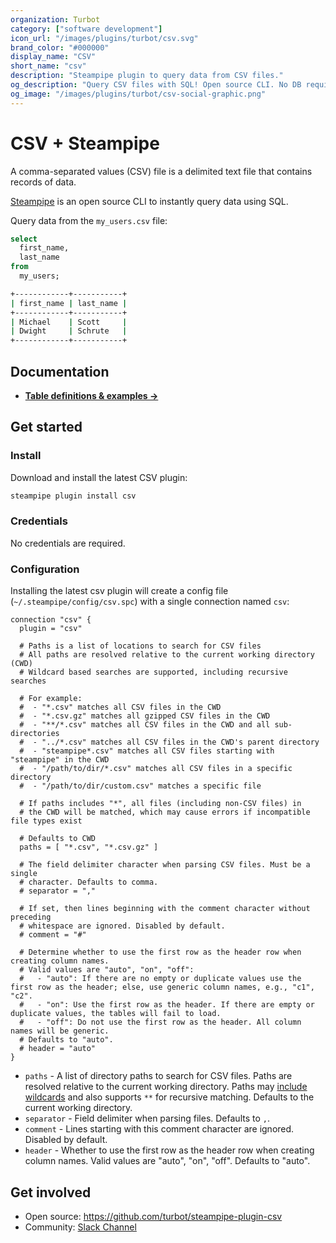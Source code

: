 ```yaml
---
organization: Turbot
category: ["software development"]
icon_url: "/images/plugins/turbot/csv.svg"
brand_color: "#000000"
display_name: "CSV"
short_name: "csv"
description: "Steampipe plugin to query data from CSV files."
og_description: "Query CSV files with SQL! Open source CLI. No DB required."
og_image: "/images/plugins/turbot/csv-social-graphic.png"
---
```


# CSV + Steampipe

A comma-separated values (CSV) file is a delimited text file that contains records of data.

[Steampipe](https://steampipe.io) is an open source CLI to instantly query data using SQL.

Query data from the `my_users.csv` file:

```sql
select
  first_name,
  last_name
from
  my_users;
```

```sh
+------------+-----------+
| first_name | last_name |
+------------+-----------+
| Michael    | Scott     |
| Dwight     | Schrute   |
+------------+-----------+
```

## Documentation

- **[Table definitions & examples →](/plugins/turbot/csv/tables)**

## Get started

### Install

Download and install the latest CSV plugin:

```bash
steampipe plugin install csv
```

### Credentials

No credentials are required.

### Configuration

Installing the latest csv plugin will create a config file (`~/.steampipe/config/csv.spc`) with a single connection named `csv`:

```hcl
connection "csv" {
  plugin = "csv"

  # Paths is a list of locations to search for CSV files
  # All paths are resolved relative to the current working directory (CWD)
  # Wildcard based searches are supported, including recursive searches

  # For example:
  #  - "*.csv" matches all CSV files in the CWD
  #  - "*.csv.gz" matches all gzipped CSV files in the CWD
  #  - "**/*.csv" matches all CSV files in the CWD and all sub-directories
  #  - "../*.csv" matches all CSV files in the CWD's parent directory
  #  - "steampipe*.csv" matches all CSV files starting with "steampipe" in the CWD
  #  - "/path/to/dir/*.csv" matches all CSV files in a specific directory
  #  - "/path/to/dir/custom.csv" matches a specific file

  # If paths includes "*", all files (including non-CSV files) in
  # the CWD will be matched, which may cause errors if incompatible file types exist

  # Defaults to CWD
  paths = [ "*.csv", "*.csv.gz" ]

  # The field delimiter character when parsing CSV files. Must be a single
  # character. Defaults to comma.
  # separator = ","

  # If set, then lines beginning with the comment character without preceding
  # whitespace are ignored. Disabled by default.
  # comment = "#"

  # Determine whether to use the first row as the header row when creating column names.
  # Valid values are "auto", "on", "off":
  #   - "auto": If there are no empty or duplicate values use the first row as the header; else, use generic column names, e.g., "c1", "c2".
  #   - "on": Use the first row as the header. If there are empty or duplicate values, the tables will fail to load.
  #   - "off": Do not use the first row as the header. All column names will be generic.
  # Defaults to "auto".
  # header = "auto"
}
```

- `paths` - A list of directory paths to search for CSV files. Paths are resolved relative to the current working directory. Paths may [include wildcards](https://pkg.go.dev/path/filepath#Match) and also supports `**` for recursive matching. Defaults to the current working directory.
- `separator` - Field delimiter when parsing files. Defaults to `,`.
- `comment` - Lines starting with this comment character are ignored. Disabled by default.
- `header` - Whether to use the first row as the header row when creating column names. Valid values are "auto", "on", "off". Defaults to "auto".

## Get involved

- Open source: https://github.com/turbot/steampipe-plugin-csv
- Community: [Slack Channel](https://steampipe.io/community/join)
